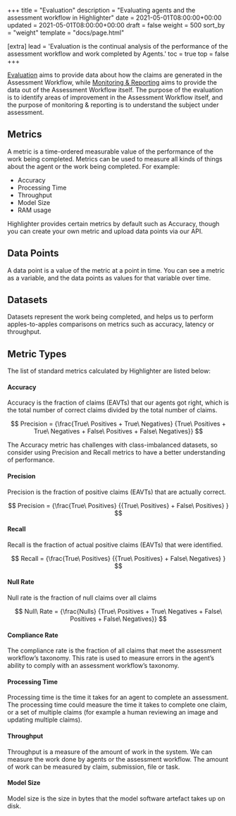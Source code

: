 +++
title = "Evaluation"
description = "Evaluating agents and the assessment workflow in Highlighter"
date = 2021-05-01T08:00:00+00:00
updated = 2021-05-01T08:00:00+00:00
draft = false
weight = 500
sort_by = "weight"
template = "docs/page.html"

[extra]
lead = 'Evaluation is the continual analysis of the performance of the assessment workflow and work completed by Agents.'
toc = true
top = false
+++

[Evaluation](../evaluation/) aims to provide data about how the claims are generated in the Assessment Workflow, while [Monitoring & Reporting](../monitoring/) aims to provide the data out of the Assessment Workflow itself. The purpose of the evaluation is to identify areas of improvement in the Assessment Workflow itself, and the purpose of monitoring & reporting is to understand the subject under assessment.


## Metrics
A metric is a time-ordered measurable value of the performance of the work being completed. Metrics can be used to measure all kinds of things about the agent or the work being completed. For example:
* Accuracy
* Processing Time
* Throughput
* Model Size
* RAM usage

Highlighter provides certain metrics by default such as Accuracy, though you can create your own metric and upload data points via our API.

## Data Points
A data point is a value of the metric at a point in time. You can see a metric as a variable, and the data points as values for that variable over time.

## Datasets
Datasets represent the work being completed, and helps us to perform apples-to-apples comparisons on metrics such as accuracy, latency or throughput.

## Metric Types
The list of standard metrics calculated by Highlighter are listed below:

#### Accuracy

Accuracy is the fraction of claims (EAVTs) that our agents got right, which is the total number of correct claims divided by the total number of claims.


$$
 Precision = {\frac{True\ Positives + True\ Negatives} {True\ Positives + True\ Negatives + False\ Positives + False\ Negatives}}
$$

The Accuracy metric has challenges with class-imbalanced datasets, so consider using Precision and Recall metrics to have a better understanding of performance.


#### Precision

Precision is the fraction of positive claims (EAVTs) that are actually correct.

$$
 Precision = {\frac{True\ Positives} {{True\ Positives} + False\ Positives} }
$$


#### Recall

Recall is the fraction of actual positive claims (EAVTs) that were identified.

$$
 Recall = {\frac{True\ Positives} {{True\ Positives} + False\ Negatives} }
$$


#### Null Rate
Null rate is the fraction of null claims over all claims

$$
 Null\ Rate = {\frac{Nulls} {True\ Positives + True\ Negatives + False\ Positives + False\ Negatives}}
$$



#### Compliance Rate
The compliance rate is the fraction of all claims that meet the assessment workflow’s taxonomy. This rate is used to measure errors in the agent’s ability to comply with an assessment workflow’s taxonomy.


#### Processing Time

Processing time is the time it takes for an agent to complete an assessment. The processing time could measure the time it takes to complete one claim, or a set of multiple claims (for example a human reviewing an image and updating multiple claims).


#### Throughput

Throughput is a measure of the amount of work in the system. We can measure the work done by agents or the assessment workflow. The amount of work can be measured by claim, submission, file or task.

#### Model Size

Model size is the size in bytes that the model software artefact takes up on disk.
